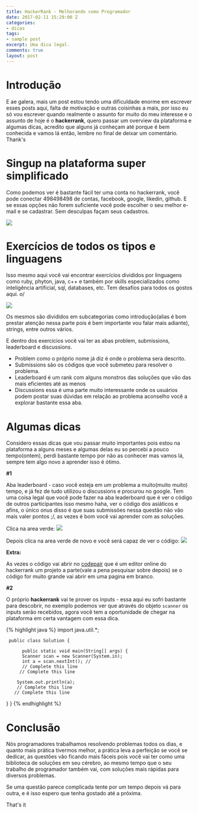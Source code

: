 ```yaml
---
title: HackerRank - Melhorando como Programador
date: 2017-02-11 15:29:00 Z
categories:
- dicas
tags:
- sample post
excerpt: Uma dica legal.
comments: true
layout: post
---
```


**Introdução**
===========

E ae galera, mais um post estou tendo uma dificuldade enorme em escrever esses posts aqui, falta de motivação e outras coisinhas a mais, por isso eu só vou escrever quando realmente o assunto for muito do meu interesse e o assunto de hoje é o **hackerrank**, quero passar um overview da plataforma e algumas dicas, acredito que alguns já conheçam até porque é bem conhecida e vamos lá então, lembre no final de deixar um comentário. Thank's

**Singup na plataforma super simplificado**
====================================

Como podemos ver é bastante fácil ter uma conta no hackerrank, você pode conectar 498498498 de contas, facebook, google, likedin, github. E se essas opções não forem suficiente você pode escolher o seu melhor e-mail e se cadastrar. Sem desculpas façam seus cadastros.

![](https://camo.githubusercontent.com/10adb88b5de116cdf7ff1b21cdcf630bacef2fad/68747470733a2f2f7777772e657665726e6f74652e636f6d2f73686172642f733434332f73682f34363032653332352d383463332d343131392d396533642d3139333566333864616466322f38666232353966373130396661646165383932393864383665303439303638652f7265732f61626438636230632d623135652d343835662d396161642d3462323637386466613063312f53656d2532307425433325414474756c6f2e706e673f726573697a65536d616c6c2677696474683d383332)

**Exercícios de todos os tipos e linguagens**
====================================

Isso mesmo aqui você vai encontrar exercícios divididos por linguagens como ruby, phyton, java, c++ e também por skills especializados como inteligência artificial, sql, databases, etc. Tem desafios para todos os gostos aqui. o/

![](https://camo.githubusercontent.com/3fcc451ee872867768171be512456fe940051ea7/68747470733a2f2f7777772e657665726e6f74652e636f6d2f73686172642f733434332f73682f34363032653332352d383463332d343131392d396533642d3139333566333864616466322f38666232353966373130396661646165383932393864383665303439303638652f7265732f61306233356332662d353063372d343535362d613566662d3762376532373637393764302f53656d2532307425433325414474756c6f2e706e673f726573697a65536d616c6c2677696474683d383332)

Os mesmos são divididos em subcategorias como introdução(alias é bom prestar atenção nessa parte pois é bem importante vou falar mais adiante), strings, entre outros vários.

E dentro dos exercícios você vai ter as abas problem, submissions, leaderboard e discussions.

- Problem como o próprio nome já diz é onde o problema sera descrito.
- Submissions são os códigos que você submeteu para resolver o problema.
- Leaderboard é um rank com alguns monstros das soluções que vão das mais eficientes até as menos
- Discussions essa é uma parte muito interessante onde os usuários podem postar suas dúvidas em relação ao problema aconselho você a explorar bastante essa aba.

**Algumas dicas**
==============

Considero essas dicas que vou passar muito importantes pois estou na plataforma a alguns meses e algumas delas eu so percebi a pouco tempo(ontem), perdi bastante tempo por não as conhecer mas vamos lá, sempre tem algo novo a aprender isso é ótimo.

**#1**

Aba leaderboard - caso você esteja em um problema a muito(muito muito) tempo, e já fez de tudo utilizou o discussions e procurou no google. Tem uma coisa legal que você pode fazer na aba leaderboard que é ver o código de outros participantes isso mesmo haha, ver o código dos asiáticos e afins, o único onus disso é que suas submissões nessa questão não vão mais valer pontos ;/, as vezes é bom você vai aprender com as soluções.

Clica na area verde:
![](https://camo.githubusercontent.com/39028b2830c37e00107d0e882c9c8388968f1733/68747470733a2f2f7777772e657665726e6f74652e636f6d2f73686172642f733434332f73682f34363032653332352d383463332d343131392d396533642d3139333566333864616466322f38666232353966373130396661646165383932393864383665303439303638652f7265732f31333061373130652d323662662d343866622d383136642d3337633966386165333966642f53656d2532307425433325414474756c6f2e706e673f726573697a65536d616c6c2677696474683d383332)

Depois clica na area verde de novo e você será capaz de ver o código:
![](https://camo.githubusercontent.com/496960811aaa8bfc89d86276b7e0031240e8f03e/68747470733a2f2f7777772e657665726e6f74652e636f6d2f73686172642f733434332f73682f34363032653332352d383463332d343131392d396533642d3139333566333864616466322f38666232353966373130396661646165383932393864383665303439303638652f7265732f34343739363666652d646263312d346338662d393333342d3031666665613162393162632f53656d2532307425433325414474756c6f2e706e673f726573697a65536d616c6c2677696474683d383332)

**Extra:**

As vezes o código vai abrir no [codepair](https://codepair.hackerrank.com/paper/AuoTik5I?b=eyJyb2xlIjoiY2FuZGlkYXRlIiwibmFtZSI6IlZhbHRlckJhcnJvcyIsImVtYWlsIjoidmFsdGVyaW5zaWRlQGdtYWlsLmNvbSJ9) que é um editor online do hackerrank um projeto a parte(vale a pena pesquisar sobre depois) se o código for muito grande vai abrir em uma pagina em branco.

**#2**

O próprio **hackerrank** vai te prover os inputs - essa aqui eu sofri bastante para descobrir, no exemplo podemos ver que através do objeto `scanner` os inputs serão recebidos, agora você tem a oportunidade de chegar na plataforma em certa vantagem com essa dica.

{% highlight java %}
     import java.util.*;

     public class Solution {

          public static void main(String[] args) {
          Scanner scan = new Scanner(System.in);
          int a = scan.nextInt(); //
          // Complete this line
         // Complete this line

        System.out.println(a);
        // Complete this line
       // Complete this line
  }
}
{% endhighlight %}

**Conclusão**
===========

Nós programadores trabalhamos resolvendo problemas todos os dias, e quanto mais prática tivermos melhor, a prática leva a perfeição se você se dedicar, as questões vão ficando mais fáceis pois você vai ter como uma biblioteca de soluções em seu cérebro, ao mesmo tempo que o seu trabalho de programador também vai, com soluções mais rápidas para diversos problemas.

Se uma questão parece complicada tente por um tempo depois vá para outra, e é isso espero que tenha gostado até a próxima.

That's it
